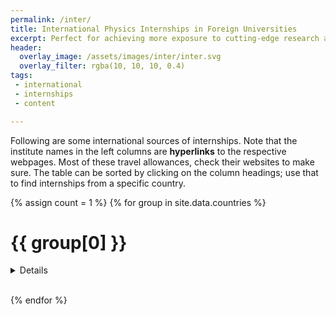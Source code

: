 ```yaml
---
permalink: /inter/
title: International Physics Internships in Foreign Universities
excerpt: Perfect for achieving more exposure to cutting-edge research and meeting new people
header:
  overlay_image: /assets/images/inter/inter.svg
  overlay_filter: rgba(10, 10, 10, 0.4)
tags:
 - international
 - internships
 - content

---
```


Following are some international sources of internships. Note that the institute names in the left columns are **hyperlinks** to the respective webpages. Most of these travel allowances, check their websites to make sure. The table can be sorted by clicking on the column headings; use that to find internships from a specific country.

{% assign count = 1 %}
{% for group in site.data.countries %}
# {{ group[0] }}

<details>

<table class="sortable">
<tr>
<th style="text-align:left;">Institute</th>
<th>Country</th>
<th>Stipend</th>
</tr>
{% assign data = site.data.international | sort: "Country" %}
{% for row in data offset:1 %}
{% if group[1] contains row["Country"] %}
<tr>
<td style="text-align:left;"><a href="{{ row["Website"] }}">{{ row["Institute"] }}</a></td>
<td>{{ row["Country"] }}</td>
<td>{{ row["Stipend"] }}</td>
</tr>
{% endif %}
{% endfor %}
</table>
</details>
<br>

{% endfor %}
